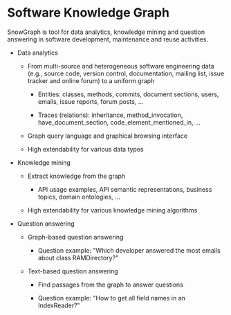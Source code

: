 # Software Knowledge Graph

SnowGraph is tool for data analytics, knowledge mining and question answering in software development, maintenance and reuse activities.

* Data analytics

  * From multi-source and heterogeneous software engineering data (e.g., source code, version control, documentation, mailing list, issue tracker and online forum) to a uniform graph
    
    * Entities: classes, methods, commits, document sections, users, emails, issue reports, forum posts, ...
    
    * Traces (relations): inheritance, method_invocation, have_document_section, code_element_mentioned_in, ...
    
  * Graph query language and graphical browsing interface
  
  * High extendability for various data types

* Knowledge mining

  * Extract knowledge from the graph
  
    * API usage examples, API semantic representations, business topics, domain ontologies, ...
    
  * High extendability for various knowledge mining algorithms

* Question answering

  * Graph-based question answering

    * Question example: "Which developer answered the most emails about class RAMDirectory?"
  
  * Text-based question answering

    * Find passages from the graph to answer questions
    
    * Question example: "How to get all field names in an IndexReader?"
